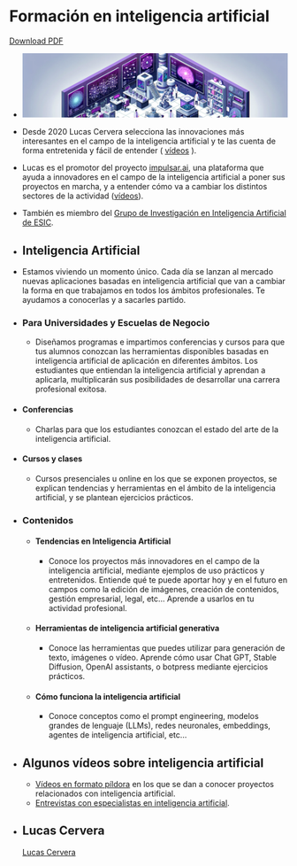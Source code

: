 # Formación en inteligencia artificial

<a href="../assets/innteresante_formacion_en_ia.pdf">Download PDF</a>
- ![DALL·E 2024-05-30 12.55.28 - An isometric landscape of an artificial intelligence laboratory, predominately in shades of purple banner.png](../assets/ia_banner.png)
- Desde 2020 Lucas Cervera selecciona las innovaciones más interesantes en el campo de la inteligencia artificial y te las cuenta de forma entretenida y fácil de entender ( [vídeos](https://innteresante.com/#/pages/ia) ).
- Lucas es el promotor del proyecto [impulsar.ai](http://impulsar.ai), una plataforma que ayuda a innovadores en el campo de la inteligencia artificial a poner sus proyectos en marcha, y a entender cómo va a cambiar los distintos sectores de la actividad ([vídeos](https://www.youtube.com/@impulsarai/videos)).
- También es miembro del [Grupo de Investigación en Inteligencia Artificial de ESIC](https://www.esic.edu/institucion/grupos-de-investigacion/iagas).
- ## Inteligencia Artificial
- Estamos viviendo un momento único. Cada día se lanzan al mercado nuevas aplicaciones basadas en inteligencia artificial que van a cambiar la forma en que trabajamos en todos los ámbitos profesionales. Te ayudamos a conocerlas y a sacarles partido.
- ### **Para Universidades y Escuelas de Negocio**
  - Diseñamos programas e impartimos conferencias y cursos para que tus alumnos conozcan las herramientas disponibles basadas en inteligencia artificial de aplicación en diferentes ámbitos. Los estudiantes que entiendan la inteligencia artificial y aprendan a aplicarla, multiplicarán sus posibilidades de desarrollar una carrera profesional exitosa.
- #### **Conferencias**
  - Charlas para que los estudiantes conozcan el estado del arte de la inteligencia artificial.
- #### **Cursos y clases**
  - Cursos presenciales u online en los que se exponen proyectos, se explican tendencias y herramientas en el ámbito de la inteligencia artificial, y se plantean ejercicios prácticos.
- ### **Contenidos**
  - #### **Tendencias en Inteligencia Artificial**
    - Conoce los proyectos más innovadores en el campo de la inteligencia artificial, mediante ejemplos de uso prácticos y entretenidos. Entiende qué te puede aportar hoy y en el futuro en campos como la edición de imágenes, creación de contenidos, gestión empresarial, legal, etc… Aprende a usarlos en tu actividad profesional.
  - #### **Herramientas de inteligencia artificial generativa**
    - Conoce las herramientas que puedes utilizar para generación de texto, imágenes o vídeo. Aprende cómo usar Chat GPT, Stable Diffusion, OpenAI assistants, o botpress mediante ejercicios prácticos.
  - #### **Cómo funciona la inteligencia artificial**
    - Conoce conceptos como el prompt engineering, modelos grandes de lenguaje (LLMs), redes neuronales, embeddings, agentes de inteligencia artificial, etc…
- ## **Algunos vídeos sobre inteligencia artificial**
  - [Vídeos en formato píldora](https://innteresante.com/#/pages/ia) en los que se dan a conocer proyectos relacionados con inteligencia artificial.
  - [Entrevistas con especialistas en inteligencia artificial](https://impulsar.ai/#/pages/videos).
- ## Lucas Cervera
  
  [Lucas Cervera](sobre_mi.md#lucas ':include')